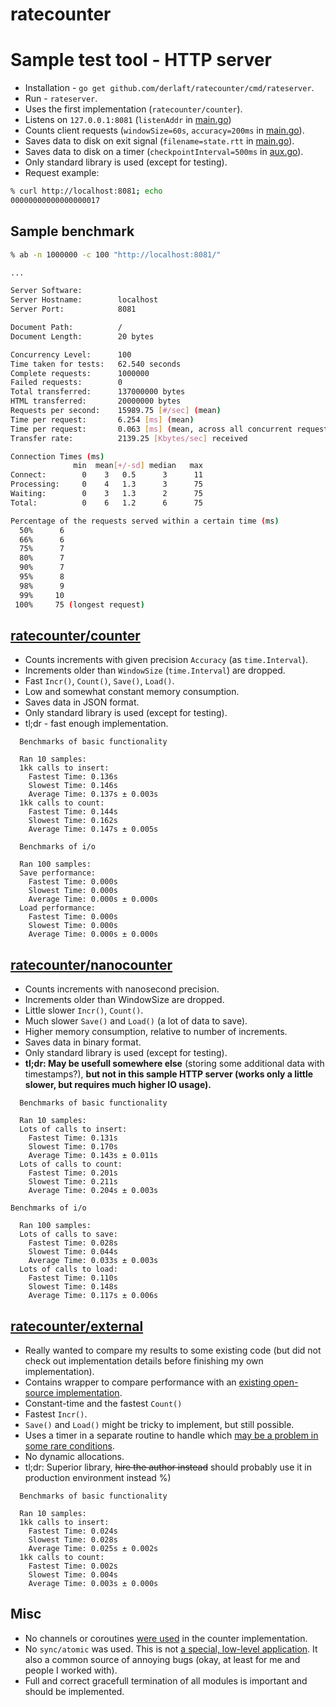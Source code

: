 # ratecounter

# Sample test tool - HTTP server

* Installation - `go get github.com/derlaft/ratecounter/cmd/rateserver`.
* Run - `rateserver`.
* Uses the first implementation (`ratecounter/counter`).
* Listens on `127.0.0.1:8081` (`listenAddr` in [main.go](/cmd/rateserver/main.go))
* Counts client requests (`windowSize=60s`, `accuracy=200ms` in [main.go](/cmd/rateserver/main.go)).
* Saves data to disk on exit signal (`filename=state.rtt` in [main.go](/cmd/rateserver/main.go)).
* Saves data to disk on a timer (`checkpointInterval=500ms` in [aux.go](/cmd/rateserver/aux.go)).
* Only standard library is used (except for testing).
* Request example:

```bash
% curl http://localhost:8081; echo
00000000000000000017
```

## Sample benchmark

```bash
% ab -n 1000000 -c 100 "http://localhost:8081/"

...

Server Software:        
Server Hostname:        localhost
Server Port:            8081

Document Path:          /
Document Length:        20 bytes

Concurrency Level:      100
Time taken for tests:   62.540 seconds
Complete requests:      1000000
Failed requests:        0
Total transferred:      137000000 bytes
HTML transferred:       20000000 bytes
Requests per second:    15989.75 [#/sec] (mean)
Time per request:       6.254 [ms] (mean)
Time per request:       0.063 [ms] (mean, across all concurrent requests)
Transfer rate:          2139.25 [Kbytes/sec] received

Connection Times (ms)
              min  mean[+/-sd] median   max
Connect:        0    3   0.5      3      11
Processing:     0    4   1.3      3      75
Waiting:        0    3   1.3      2      75
Total:          0    6   1.2      6      75

Percentage of the requests served within a certain time (ms)
  50%      6
  66%      6
  75%      7
  80%      7
  90%      7
  95%      8
  98%      9
  99%     10
 100%     75 (longest request)
```

## [ratecounter/counter](/counter/)

* Counts increments with given precision `Accuracy` (as `time.Interval`).
* Increments older than `WindowSize` (`time.Interval`) are dropped.
* Fast `Incr()`, `Count()`, `Save()`, `Load()`.
* Low and somewhat constant memory consumption.
* Saves data in JSON format.
* Only standard library is used (except for testing).
* tl;dr - fast enough implementation.

```
  Benchmarks of basic functionality

  Ran 10 samples:
  1kk calls to insert:
    Fastest Time: 0.136s
    Slowest Time: 0.146s
    Average Time: 0.137s ± 0.003s
  1kk calls to count:
    Fastest Time: 0.144s
    Slowest Time: 0.162s
    Average Time: 0.147s ± 0.005s
    
  Benchmarks of i/o
    
  Ran 100 samples:
  Save performance:
    Fastest Time: 0.000s
    Slowest Time: 0.000s
    Average Time: 0.000s ± 0.000s
  Load performance:
    Fastest Time: 0.000s
    Slowest Time: 0.000s
    Average Time: 0.000s ± 0.000s
```

## [ratecounter/nanocounter](/nanocounter/)

* Counts increments with nanosecond precision.
* Increments older than WindowSize are dropped.
* Little slower `Incr()`, `Count()`.
* Much slower `Save()` and `Load()` (a lot of data to save).
* Higher memory consumption, relative to number of increments.
* Saves data in binary format.
* Only standard library is used (except for testing).
* **tl;dr: May be usefull somewhere else** (storing some additional data with timestamps?), **but not in this sample HTTP server (works only a little slower, but requires much higher IO usage).**

```
  Benchmarks of basic functionality

  Ran 10 samples:
  Lots of calls to insert:
    Fastest Time: 0.131s
    Slowest Time: 0.170s
    Average Time: 0.143s ± 0.011s
  Lots of calls to count:
    Fastest Time: 0.201s
    Slowest Time: 0.211s
    Average Time: 0.204s ± 0.003s

Benchmarks of i/o

  Ran 100 samples:
  Lots of calls to save:
    Fastest Time: 0.028s
    Slowest Time: 0.044s
    Average Time: 0.033s ± 0.003s
  Lots of calls to load:
    Fastest Time: 0.110s
    Slowest Time: 0.148s
    Average Time: 0.117s ± 0.006s
```

## [ratecounter/external](/external/)

* Really wanted to compare my results to some existing code (but did not check out implementation details before finishing my own implementation).
* Contains wrapper to compare performance with an [existing open-source implementation](https://github.com/paulbellamy/ratecounter).
* Constant-time and the fastest `Count()`
* Fastest `Incr()`.
* `Save()` and `Load()` might be tricky to implement, but still possible.
* Uses a timer in a separate routine to handle which [may be a problem in some rare conditions](https://github.com/paulbellamy/ratecounter/issues/14).
* No dynamic allocations.
* tl;dr: Superior library, ~~hire the author instead~~ should probably use it in production environment instead %)

```
  Benchmarks of basic functionality

  Ran 10 samples:
  1kk calls to insert:
    Fastest Time: 0.024s
    Slowest Time: 0.028s
    Average Time: 0.025s ± 0.002s
  1kk calls to count:
    Fastest Time: 0.002s
    Slowest Time: 0.004s
    Average Time: 0.003s ± 0.000s
```

## Misc

* No channels or coroutines [were used](cmd/rateserver/main.go#L42) in the counter implementation.
* No `sync/atomic` was used. This is not [a special, low-level application](https://golang.org/pkg/sync/atomic/). It also a common source of annoying bugs (okay, at least for me and people I worked with).
* Full and correct gracefull termination of all modules is important and should be implemented.
